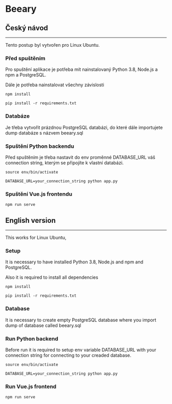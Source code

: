 # Beeary

## Český návod

---------------

Tento postup byl vytvořen pro Linux Ubuntu.

### Před spuštěním

Pro spuštění aplikace je potřeba mít nainstalovaný Python 3.8, Node.js a npm a PostgreSQL.

Dále je potřeba nainstalovat všechny závislosti
```
npm install
```
```
pip install -r requirements.txt
```

### Databáze

Je třeba vytvořit prázdnou PostgreSQL databázi, do které dále importujete dump databáze s názvem beeary.sql

### Spuštění Python backendu

Před spuštěním je třeba nastavit do env proměnné DATABASE_URL váš connection string, kterým se připojíte k vlastní databázi.

```
source env/bin/activate

DATABASE_URL=your_connection_string python app.py
```

### Spuštění Vue.js frontendu
```
npm run serve
```


## English version

---------------

This works for Linux Ubuntu,

### Setup

It is necessary to have installed Python 3.8, Node.js and npm and PostgreSQL.

Also it is required to install all dependencies

```
npm install
```
```
pip install -r requirements.txt
```

### Database

It is necessary to create empty PostgreSQL database where you import dump of database called beeary.sql


### Run Python backend

Before run it is required to setup env variable DATABASE_URL with your connection string for connecting to your creaded database.


```
source env/bin/activate

DATABASE_URL=your_connection_string python app.py
```

### Run Vue.js frontend
```
npm run serve
```


<!-- ## Project setup
```
npm install
```

### Compiles and hot-reloads for development
```
npm run serve
```



## Run Python backend
```
source env/bin/activate

python app.py
```

## Postgres DB
```
sudo -u postgres psql
``` -->




[comment]: <> (### Compiles and minifies for production)

[comment]: <> (```)

[comment]: <> (npm run build)

[comment]: <> (```)

[comment]: <> (### Lints and fixes files)

[comment]: <> (```)

[comment]: <> (npm run lint)

[comment]: <> (```)

[comment]: <> (### Customize configuration)

[comment]: <> (See [Configuration Reference]&#40;https://cli.vuejs.org/config/&#41;.)
